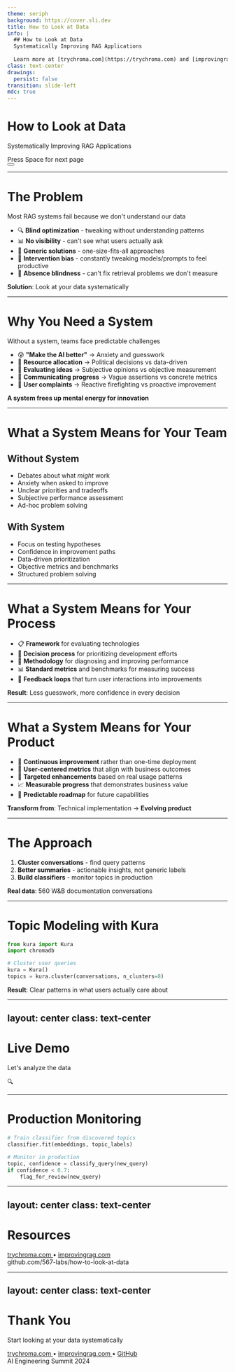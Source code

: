 ```yaml
---
theme: seriph
background: https://cover.sli.dev
title: How to Look at Data
info: |
  ## How to Look at Data
  Systematically Improving RAG Applications
  
  Learn more at [trychroma.com](https://trychroma.com) and [improvingrag.com](https://improvingrag.com)
class: text-center
drawings:
  persist: false
transition: slide-left
mdc: true
---
```


# How to Look at Data

Systematically Improving RAG Applications

<div class="pt-12">
  <span @click="$slidev.nav.next" class="px-2 py-1 rounded cursor-pointer" hover:bg="white op-10">
    Press Space for next page <carbon:arrow-right class="inline"/>
  </span>
</div>

<div class="abs-br m-6 flex gap-2">
  <button @click="$slidev.nav.openInEditor()" title="Open in Editor" class="text-xl slidev-icon-btn opacity-50 !border-none !hover:text-white">
    <carbon:edit />
  </button>
  <a href="https://github.com/567-labs/how-to-look-at-data" target="_blank" alt="GitHub" title="Open in GitHub" class="text-xl slidev-icon-btn opacity-50 !border-none !hover:text-white">
    <carbon:logo-github />
  </a>
</div>

---

# The Problem

Most RAG systems fail because we don't understand our data

<v-clicks>

- 🔍 **Blind optimization** - tweaking without understanding patterns
- 📊 **No visibility** - can't see what users actually ask
- 🎯 **Generic solutions** - one-size-fits-all approaches
- 🔧 **Intervention bias** - constantly tweaking models/prompts to feel productive
- 👻 **Absence blindness** - can't fix retrieval problems we don't measure

</v-clicks>

<v-click>

**Solution**: Look at your data systematically

</v-click>

---

# Why You Need a System

Without a system, teams face predictable challenges

<v-clicks>

- 😰 **"Make the AI better"** → Anxiety and guesswork
- 🎲 **Resource allocation** → Political decisions vs data-driven
- 🤔 **Evaluating ideas** → Subjective opinions vs objective measurement
- 📢 **Communicating progress** → Vague assertions vs concrete metrics
- 🚨 **User complaints** → Reactive firefighting vs proactive improvement

</v-clicks>

<v-click>

**A system frees up mental energy for innovation**

</v-click>

---

# What a System Means for Your Team

<div class="grid grid-cols-2 gap-8">

<div>

## Without System
- Debates about what *might* work
- Anxiety when asked to improve
- Unclear priorities and tradeoffs
- Subjective performance assessment
- Ad-hoc problem solving

</div>

<div>

## With System
- Focus on testing hypotheses
- Confidence in improvement paths
- Data-driven prioritization
- Objective metrics and benchmarks
- Structured problem solving

</div>

</div>

---

# What a System Means for Your Process

<v-clicks>

- 📋 **Framework** for evaluating technologies
- 🎯 **Decision process** for prioritizing development efforts  
- 🔧 **Methodology** for diagnosing and improving performance
- 📊 **Standard metrics** and benchmarks for measuring success
- 🔄 **Feedback loops** that turn user interactions into improvements

</v-clicks>

<v-click>

**Result**: Less guesswork, more confidence in every decision

</v-click>

---

# What a System Means for Your Product

<v-clicks>

- 🚀 **Continuous improvement** rather than one-time deployment
- 👥 **User-centered metrics** that align with business outcomes
- 🎯 **Targeted enhancements** based on real usage patterns
- 📈 **Measurable progress** that demonstrates business value
- 🔮 **Predictable roadmap** for future capabilities

</v-clicks>

<v-click>

**Transform from**: Technical implementation → **Evolving product**

</v-click>

---

# The Approach

<v-clicks>

1. **Cluster conversations** - find query patterns
2. **Better summaries** - actionable insights, not generic labels  
3. **Build classifiers** - monitor topics in production

</v-clicks>

<v-click>

**Real data**: 560 W&B documentation conversations

</v-click>

---

# Topic Modeling with Kura

```python
from kura import Kura
import chromadb

# Cluster user queries
kura = Kura()
topics = kura.cluster(conversations, n_clusters=8)
```

<v-click>

**Result**: Clear patterns in what users actually care about

</v-click>

---
layout: center
class: text-center
---

# Live Demo

Let's analyze the data

<div class="text-6xl text-blue-400 mb-4">
  🔍
</div>

---

# Production Monitoring

```python
# Train classifier from discovered topics
classifier.fit(embeddings, topic_labels)

# Monitor in production
topic, confidence = classify_query(new_query)
if confidence < 0.7:
    flag_for_review(new_query)
```

---
layout: center
class: text-center
---

# Resources

<div class="mt-8 flex justify-center gap-8">
  <a href="https://trychroma.com" target="_blank" class="text-blue-400">
    trychroma.com
  </a>
  <span class="opacity-50">•</span>
  <a href="https://improvingrag.com" target="_blank" class="text-blue-400">
    improvingrag.com
  </a>
</div>

<div class="mt-8 text-sm opacity-75">
  github.com/567-labs/how-to-look-at-data
</div>

---
layout: center
class: text-center
---

# Thank You

Start looking at your data systematically

<div class="mt-8 flex justify-center gap-8">
  <a href="https://trychroma.com" target="_blank" class="text-blue-400 hover:text-blue-300">
    trychroma.com
  </a>
  <span class="opacity-50">•</span>
  <a href="https://improvingrag.com" target="_blank" class="text-blue-400 hover:text-blue-300">
    improvingrag.com
  </a>
  <span class="opacity-50">•</span>
  <a href="https://github.com/567-labs/how-to-look-at-data" target="_blank" class="text-blue-400 hover:text-blue-300">
    GitHub
  </a>
</div>

<div class="mt-12 text-sm opacity-75">
  AI Engineering Summit 2024
</div>

<!--
Thank you for attending! Remember: the key to better RAG systems is understanding your data systematically, not just tweaking parameters blindly.
--> 